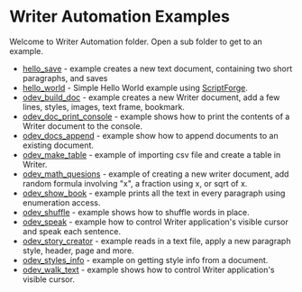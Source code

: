 # Writer Automation Examples

Welcome to Writer Automation folder. Open a sub folder to get to an example.

- [hello_save](./odev_hello_save/) - example creates a new text document, containing two short paragraphs, and saves
- [hello_world](./hello_world/) - Simple Hello World example using [ScriptForge].
- [odev_build_doc](./odev_build_doc/) - example creates a new Writer document, add a few lines, styles, images, text frame, bookmark.
- [odev_doc_print_console](./odev_doc_print_console/) - example shows how to print the contents of a Writer document to the console.
- [odev_docs_append](./odev_docs_append/) - example show how to append documents to an existing document.
- [odev_make_table](./odev_make_table/) - example of importing csv file and create a table in Writer.
- [odev_math_quesions](./odev_math_quesions/) - example of creating a new writer document, add random formula involving "x",  a fraction using x, or sqrt of x.
- [odev_show_book](./odev_show_book/) - example prints all the text in every paragraph using enumeration access.
- [odev_shuffle](./odev_shuffle/) - example shows how to shuffle words in place.
- [odev_speak](./odev_speak/) - example how to control Writer application's visible cursor and speak each sentence.
- [odev_story_creator](./odev_story_creator/) - example reads in a text file, apply a new paragraph style, header, page and more.
- [odev_styles_info](./odev_styles_info/) - example on getting style info from a document.
- [odev_walk_text](./odev_walk_text/) - example shows how to control Writer application's visible cursor.

[ScriptForge]: https://gitlab.com/LibreOfficiant/scriptforge
